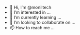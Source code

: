 - 👋 Hi, I’m @moniltech
- 👀 I’m interested in ...
- 🌱 I’m currently learning ...
- 💞️ I’m looking to collaborate on ...
- 📫 How to reach me ...

<!---
moniltech/moniltech is a ✨ special ✨ repository because its `README.md` (this file) appears on your GitHub profile.
You can click the Preview link to take a look at your changes.
--->

